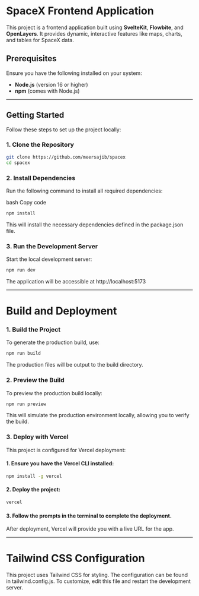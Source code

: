 # SpaceX Frontend Application

This project is a frontend application built using **SvelteKit**, **Flowbite**, and **OpenLayers**. It provides dynamic, interactive features like maps, charts, and tables for SpaceX data.

## Prerequisites

Ensure you have the following installed on your system:

- **Node.js** (version 16 or higher)
- **npm** (comes with Node.js)

---

## Getting Started

Follow these steps to set up the project locally:

### 1. Clone the Repository

```bash
git clone https://github.com/meersajib/spacex
cd spacex
```


### 2. Install Dependencies

Run the following command to install all required dependencies:

bash
Copy code

```bash
npm install
```
This will install the necessary dependencies defined in the package.json file.

### 3. Run the Development Server
Start the local development server:

```bash
npm run dev
```
The application will be accessible at http://localhost:5173

---

# Build and Deployment
### 1. Build the Project
To generate the production build, use:

```bash
npm run build
```

The production files will be output to the build directory.

### 2. Preview the Build
To preview the production build locally:

```bash
npm run preview
```
This will simulate the production environment locally, allowing you to verify the build.

### 3. Deploy with Vercel
This project is configured for Vercel deployment:

#### 1. Ensure you have the Vercel CLI installed:

```bash
npm install -g vercel
```
#### 2. Deploy the project:

```bash
vercel
```

#### 3. Follow the prompts in the terminal to complete the deployment.
After deployment, Vercel will provide you with a live URL for the app.

---

# Tailwind CSS Configuration
This project uses Tailwind CSS for styling. The configuration can be found in tailwind.config.js. To customize, edit this file and restart the development server.


